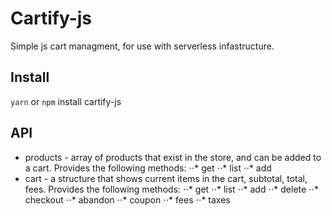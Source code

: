 # Cartify-js
Simple js cart managment, for use with serverless infastructure. 

## Install

`yarn` or `npm` install cartify-js


## API 

* products - array of products that exist in the store, and can be added to a cart. Provides the following methods: 
⋅⋅* get
⋅⋅* list
⋅⋅* add
* cart - a structure that shows current items in the cart, subtotal, total, fees. Provides the following methods: 
⋅⋅* get
⋅⋅* list
⋅⋅* add
⋅⋅* delete
⋅⋅* checkout
⋅⋅* abandon
⋅⋅* coupon
⋅⋅* fees
⋅⋅* taxes

